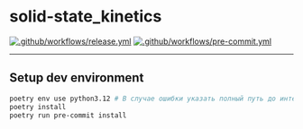 # solid-state_kinetics

[![.github/workflows/release.yml](https://github.com/kdavjd/solid-state_kinetics/actions/workflows/release.yml/badge.svg)](https://github.com/kdavjd/solid-state_kinetics/actions/workflows/release.yml)
[![.github/workflows/pre-commit.yml](https://github.com/kdavjd/solid-state_kinetics/actions/workflows/pre-commit.yml/badge.svg)](https://github.com/kdavjd/solid-state_kinetics/actions/workflows/pre-commit.yml)

---

## Setup dev environment

```bash
poetry env use python3.12 # В случае ошибки указать полный путь до интерпретатора вместо python3.12
poetry install
poetry run pre-commit install
```
